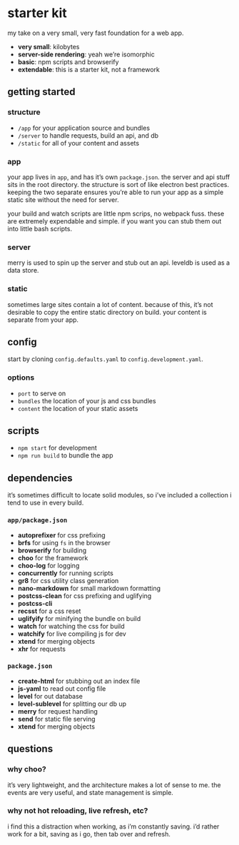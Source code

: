 # starter kit

my take on a very small, very fast foundation for a web app.

- **very small**: kilobytes
- **server-side rendering**: yeah we’re isomorphic
- **basic**: npm scripts and browserify
- **extendable**: this is a starter kit, not a framework

## getting started

### structure

- `/app` for your application source and bundles
- `/server` to handle requests, build an api, and db
- `/static` for all of your content and assets

### app

your app lives in `app`, and has it’s own `package.json`. the server and api stuff sits in the root directory. the structure is sort of like electron best practices. keeping the two separate ensures you’re able to run your app as a simple static site without the need for server.

your build and watch scripts are little npm scrips, no webpack fuss. these are extremely expendable and simple. if you want you can stub them out into little bash scripts.

### server

merry is used to spin up the server and stub out an api. leveldb is used as a data store.

### static

sometimes large sites contain a lot of content. because of this, it’s not desirable to copy the entire static directory on build. your content is separate from your app.

## config

start by cloning `config.defaults.yaml` to `config.development.yaml`.

### options

- `port` to serve on
- `bundles` the location of your js and css bundles
- `content` the location of your static assets

## scripts

- `npm start` for development
- `npm run build` to bundle the app

## dependencies

it’s sometimes difficult to locate solid modules, so i’ve included a collection i tend to use in every build.

### `app/package.json`

- **autoprefixer** for css prefixing
- **brfs** for using `fs` in the browser
- **browserify** for building
- **choo** for the framework
- **choo-log** for logging
- **concurrently** for running scripts
- **gr8** for css utility class generation
- **nano-markdown** for small markdown formatting
- **postcss-clean** for css prefixing and uglifying
- **postcss-cli**
- **recsst** for a css reset
- **uglifyify** for minifying the bundle on build
- **watch** for watching the css for build
- **watchify** for live compiling js for dev
- **xtend** for merging objects
- **xhr** for requests

### `package.json`

- **create-html** for stubbing out an index file
- **js-yaml** to read out config file
- **level** for out database
- **level-sublevel** for splitting our db up
- **merry** for request handling
- **send** for static file serving
- **xtend** for merging objects

## questions

### why choo?

it’s very lightweight, and the architecture makes a lot of sense to me. the events are very useful, and state management is simple.

### why not hot reloading, live refresh, etc?

i find this a distraction when working, as i’m constantly saving. i’d rather work for a bit, saving as i go, then tab over and refresh.